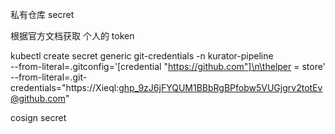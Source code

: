 
私有仓库 secret

根据官方文档获取 个人的 token


kubectl create secret generic git-credentials -n kurator-pipeline \
--from-literal=.gitconfig='[credential "https://github.com"]\n\thelper = store' \
--from-literal=.git-credentials="https://Xieql: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@github.com"



cosign secret

